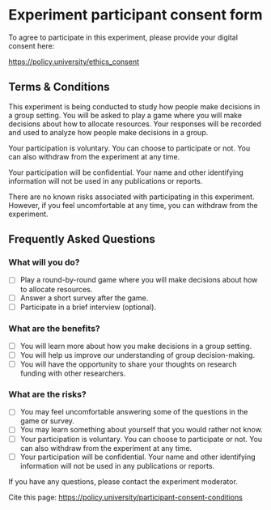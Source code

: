 # Experiment participant consent form
To agree to participate in this experiment, please provide your digital consent here:

https://policy.university/ethics_consent

## Terms & Conditions
This experiment is being conducted to study how people make decisions in a group setting. You will be asked to play a game where you will make decisions about how to allocate resources. Your responses will be recorded and used to analyze how people make decisions in a group.

Your participation is voluntary. You can choose to participate or not. You can also withdraw from the experiment at any time.

Your participation will be confidential. Your name and other identifying information will not be used in any publications or reports.

There are no known risks associated with participating in this experiment. However, if you feel uncomfortable at any time, you can withdraw from the experiment.

## Frequently Asked Questions

### What will you do?
 - [ ] Play a round-by-round game where you will make decisions about how to allocate resources.
 - [ ] Answer a short survey after the game.
 - [ ] Participate in a brief interview (optional).

### What are the benefits?
  - [ ] You will learn more about how you make decisions in a group setting.
  - [ ] You will help us improve our understanding of group decision-making.
  - [ ] You will have the opportunity to share your thoughts on research funding with other researchers.

### What are the risks?
  - [ ] You may feel uncomfortable answering some of the questions in the game or survey.
  - [ ] You may learn something about yourself that you would rather not know.
  - [ ] Your participation is voluntary. You can choose to participate or not. You can also withdraw from the experiment at any time.
  - [ ] Your participation will be confidential. Your name and other identifying information will not be used in any publications or reports.

If you have any questions, please contact the experiment moderator.

Cite this page: https://policy.university/participant-consent-conditions
